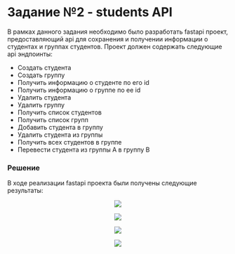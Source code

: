 # Задание №2 - students API

В рамках данного задания необходимо было разработать fastapi проект, предоставляющий api для сохранения и получении информации о студентах и группах студентов. Проект должен содержать следующие api эндпоинты:
  -	Создать студента
  -	Создать группу
  -	Получить информацию о студенте по его id
  -	Получить информацию о группе по ее id
  -	Удалить студента
  -	Удалить группу
  -	Получить список студентов
  -	Получить список групп
  -	Добавить студента в группу
  -	Удалить студента из группы
  -	Получить всех студентов в группе
  -	Перевести студента из группы A в группу B

### Решение

В ходе реализации fastapi проекта были получены следующие результаты:



<p align="center">
  <img src="https://github.com/hanz0m4/microservice/assets/166024789/955f4961-c22d-4cb2-b946-0a3841224092">
</p>


<p align="center">
  <img src="https://github.com/hanz0m4/microservice/assets/166024789/82ed97d0-9099-48d2-86dc-471226066cba">
</p>

<p align="center">
  <img src="https://github.com/hanz0m4/microservice/assets/166024789/2fda92d1-0988-478d-a4cc-10ec3fbcfd2e">
</p>

<p align="center">
  <img src="https://github.com/hanz0m4/microservice/assets/166024789/236847ec-0a57-4a6e-8012-de6cd261d0d4">
</p>
